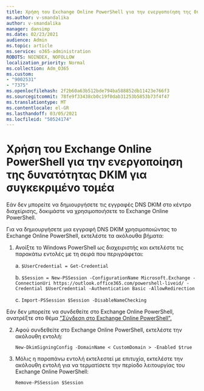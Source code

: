 ```yaml
---
title: Χρήση του Exchange Online PowerShell για την ενεργοποίηση της δυνατότητας DKIM για συγκεκριμένο τομέα
ms.author: v-smandalika
author: v-smandalika
manager: dansimp
ms.date: 02/23/2021
audience: Admin
ms.topic: article
ms.service: o365-administration
ROBOTS: NOINDEX, NOFOLLOW
localization_priority: Normal
ms.collection: Adm_O365
ms.custom:
- "9002531"
- "7375"
ms.openlocfilehash: 2f2b60a63b512bde794ba588852db11423e766f3
ms.sourcegitcommit: 78fe9f33438cb0c19f0dab31253b5853b73f4f47
ms.translationtype: MT
ms.contentlocale: el-GR
ms.lasthandoff: 03/05/2021
ms.locfileid: "50524174"
---
```

# <a name="use-exchange-online-powershell-to-enable-dkim-for-a-specific-domain"></a>Χρήση του Exchange Online PowerShell για την ενεργοποίηση της δυνατότητας DKIM για συγκεκριμένο τομέα

Εάν δεν μπορείτε να δημιουργήσετε τις εγγραφές DNS DKIM στο κέντρο διαχείρισης, δοκιμάστε να χρησιμοποιήσετε το Exchange Online PowerShell. 

Για να δημιουργήσετε μια εγγραφή DNS DKIM χρησιμοποιώντας το Exchange Online PowerShell, εκτελέστε τα ακόλουθα βήματα:

1. Ανοίξτε το Windows PowerShell ως διαχειριστής και εκτελέστε τις παρακάτω εντολές με τη σειρά που περιγράφεται:

    a. `$UserCredential = Get-Credential`

    b. `$Session = New-PSSession -ConfigurationName Microsoft.Exchange -ConnectionUri https://outlook.office365.com/powershell-liveid/ -Credential $UserCredential -Authentication Basic -AllowRedirection`

    c. `Import-PSSession $Session -DisableNameChecking`
    
Εάν δεν μπορείτε να συνδεθείτε στο Exchange Online PowerShell, ανατρέξτε στο θέμα ["Σύνδεση στο Exchange Online PowerShell".](https://docs.microsoft.com/powershell/exchange/connect-to-exchange-online-powershell)

2. Αφού συνδεθείτε στο Exchange Online PowerShell, εκτελέστε την ακόλουθη εντολή:

    `New-DkimSigningConfig -DomainName < CustomDomain > -Enabled $true`

3. Μόλις η παραπάνω εντολή εκτελεστεί με επιτυχία, εκτελέστε την ακόλουθη εντολή για να τερματίσετε την περίοδο λειτουργίας του Exchange Online PowerShell:

    `Remove-PSSession $Session` 



